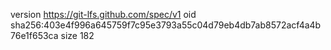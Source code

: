 version https://git-lfs.github.com/spec/v1
oid sha256:403e4f996a645759f7c95e3793a55c04d79eb4db7ab8572acf4a4b76e1f653ca
size 182
